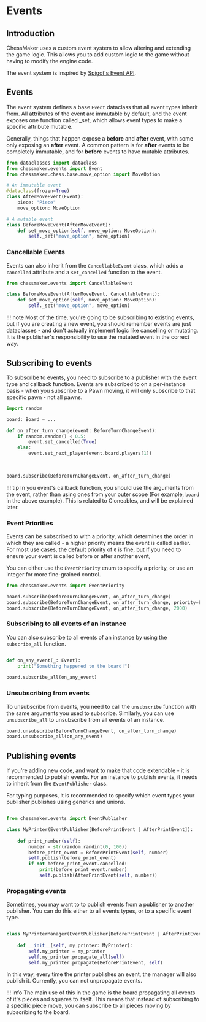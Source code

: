# Events

## Introduction

ChessMaker uses a custom event system to allow altering and extending the game logic. 
This allows you to add custom logic to the game without having to modify the engine code.

The event system is inspired by [Spigot's Event API](https://www.spigotmc.org/wiki/using-the-event-api/).

## Events
The event system defines a base `Event` dataclass that all event types inherit from.
All attributes of the event are immutable by default, and the event exposes
one function called _set, which allows event types to make a specific attribute mutable.

Generally, things that happen expose a **before** and **after** event,
with some only exposing an **after** event. A common pattern is for **after** events
to be completely immutable, and for **before** events to have mutable attributes.

```python
from dataclasses import dataclass
from chessmaker.events import Event
from chessmaker.chess.base.move_option import MoveOption

# An immutable event
@dataclass(frozen=True)
class AfterMoveEvent(Event):
    piece: "Piece"
    move_option: MoveOption

# A mutable event
class BeforeMoveEvent(AfterMoveEvent):
    def set_move_option(self, move_option: MoveOption):
        self._set("move_option", move_option)
```

### Cancellable Events
Events can also inherit from the `CancellableEvent` class, 
which adds a `cancelled` attribute and a `set_cancelled` function to the event.

```python
from chessmaker.events import CancellableEvent

class BeforeMoveEvent(AfterMoveEvent, CancellableEvent):
    def set_move_option(self, move_option: MoveOption):
        self._set("move_option", move_option)
```


!!! note
    Most of the time, you're going to be subscribing to existing events,
    but if you are creating a new event, you should remember events are just dataclasses - and don't actually
    implement logic like cancelling or mutating. 
    It is the publisher's responsibility to use the mutated event in the correct way.


## Subscribing to events
To subscribe to events, you need to subscribe to a publisher with the event type and callback function.
Events are subscribed to on a per-instance basis - when you subscribe to a Pawn moving,
it will only subscribe to that specific pawn - not all pawns.

```python
import random

board: Board = ...

def on_after_turn_change(event: BeforeTurnChangeEvent):
    if random.random() < 0.5:
        event.set_cancelled(True)
    else:
        event.set_next_player(event.board.players[1])
        
    

board.subscribe(BeforeTurnChangeEvent, on_after_turn_change)
```

!!! tip
    In you event's callback function, you should use the arguments from the event,
    rather than using ones from your outer scope (For example, `board` in the above example).
    This is related to Cloneables, and will be explained later.

### Event Priorities
Events can be subscribed to with a priority, which determines the order in which they are called -
a higher priority means the event is called earlier.
For most use cases, the default priority of `0` is fine,
but if you need to ensure your event is called before or after another event,

You can either use the `EventPriority` enum to specify a priority, or use an integer for more fine-grained control.

```python
from chessmaker.events import EventPriority

board.subscribe(BeforeTurnChangeEvent, on_after_turn_change)
board.subscribe(BeforeTurnChangeEvent, on_after_turn_change, priority=EventPriority.VERY_LOW)
board.subscribe(BeforeTurnChangeEvent, on_after_turn_change, 2000)
```


### Subscribing to all events of an instance
You can also subscribe to all events of an instance by using the `subscribe_all` function.

```python

def on_any_event(_: Event):
    print("Something happened to the board!")
    
board.subscribe_all(on_any_event)
```

### Unsubscribing from events

To unsubscribe from events, you need to call the `unsubscribe` function with the same arguments you used to subscribe.
Similarly, you can use `unsubscribe_all` to unsubscribe from all events of an instance.

```python
board.unsubscribe(BeforeTurnChangeEvent, on_after_turn_change)
board.unsubscribe_all(on_any_event)
```

## Publishing events

If you're adding new code, and want to make that code extendable - it is recommended to publish events.
For an instance to publish events, it needs to inherit from the `EventPublisher` class.

For typing purposes, it is recommended to specify which event types your publisher publishes
using generics and unions.

```python

from chessmaker.events import EventPublisher

class MyPrinter(EventPublisher[BeforePrintEvent | AfterPrintEvent]):
    
    def print_number(self):
        number = str(random.randint(0, 100))
        before_print_event = BeforePrintEvent(self, number)
        self.publish(before_print_event)
        if not before_print_event.cancelled:
            print(before_print_event.number)
            self.publish(AfterPrintEvent(self, number))
```

### Propagating events
Sometimes, you may want to to publish events from a publisher to another publisher.
You can do this either to all events types, or to a specific event type.

```python

class MyPrinterManager(EventPublisher[BeforePrintEvent | AfterPrintEvent]):
    
    def __init__(self, my_printer: MyPrinter):
        self.my_printer = my_printer
        self.my_printer.propagate_all(self)
        self.my_printer.propagate(BeforePrintEvent, self)
```

In this way, every time the printer publishes an event, the manager will also publish it.
Currently, you can not unpropagate events.

!!! info
    The main use of this in the game is the board propagating all events of it's pieces and squares to itself.
    This means that instead of subscribing to a specific piece move, you can subscribe to all pieces moving by subscribing to the board.









